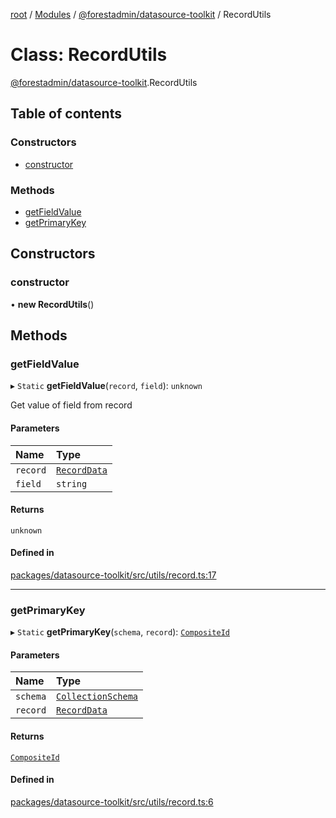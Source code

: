 [root](../README.md) / [Modules](../modules.md) / [@forestadmin/datasource-toolkit](../modules/forestadmin_datasource_toolkit.md) / RecordUtils

# Class: RecordUtils

[@forestadmin/datasource-toolkit](../modules/forestadmin_datasource_toolkit.md).RecordUtils

## Table of contents

### Constructors

- [constructor](forestadmin_datasource_toolkit.RecordUtils.md#constructor)

### Methods

- [getFieldValue](forestadmin_datasource_toolkit.RecordUtils.md#getfieldvalue)
- [getPrimaryKey](forestadmin_datasource_toolkit.RecordUtils.md#getprimarykey)

## Constructors

### constructor

• **new RecordUtils**()

## Methods

### getFieldValue

▸ `Static` **getFieldValue**(`record`, `field`): `unknown`

Get value of field from record

#### Parameters

| Name | Type |
| :------ | :------ |
| `record` | [`RecordData`](../modules/forestadmin_datasource_toolkit.md#recorddata) |
| `field` | `string` |

#### Returns

`unknown`

#### Defined in

[packages/datasource-toolkit/src/utils/record.ts:17](https://github.com/ForestAdmin/agent-nodejs/blob/ab7dfd8/packages/datasource-toolkit/src/utils/record.ts#L17)

___

### getPrimaryKey

▸ `Static` **getPrimaryKey**(`schema`, `record`): [`CompositeId`](../modules/forestadmin_datasource_toolkit.md#compositeid)

#### Parameters

| Name | Type |
| :------ | :------ |
| `schema` | [`CollectionSchema`](../modules/forestadmin_datasource_toolkit.md#collectionschema) |
| `record` | [`RecordData`](../modules/forestadmin_datasource_toolkit.md#recorddata) |

#### Returns

[`CompositeId`](../modules/forestadmin_datasource_toolkit.md#compositeid)

#### Defined in

[packages/datasource-toolkit/src/utils/record.ts:6](https://github.com/ForestAdmin/agent-nodejs/blob/ab7dfd8/packages/datasource-toolkit/src/utils/record.ts#L6)
